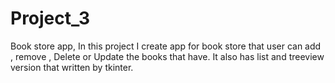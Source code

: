 # Project_3
Book store app,
In this project I create app for book store that user can add , remove , Delete or Update the books that have.
It also has list and treeview version that written by tkinter.
